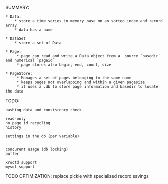 SUMMARY:

    * Data:
        * store a time series in memory base on an sorted index and record array
        * data has a name

    * DataSet
        * store a set of Data

    * Page:
         * page can read and write a Data object from a  source `basedir` and numerical `pageid`
         * page stores also begin, end, count, size

    * PageStore:
         * Manages a set of pages belonging to the same name
         * keeps pages not overlapping and within a given pagesize
         * it uses a .db to store page information and basedir to locate the data


TODO:

    hashing data and consistency check

    read-only
    no page id recycling
    history

    settings in the db (per variable)


    concurent usage (db locking)
    buffer

    xrootd support
    mysql support

TODO OPTIMIZATION:
    replace pickle with specialized record savings
